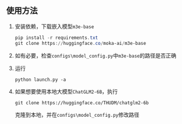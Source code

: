## 使用方法

1. 安装依赖，下载嵌入模型`m3e-base`

   ```powershell
   pip install -r requirements.txt
   git clone https://huggingface.co/moka-ai/m3e-base
   ```

2. 如有必要，检查`configs\model_config.py`中`m3e-base`的路径是否正确

3. 运行

   ```
   python launch.py -a
   ```


4. 如果想要使用本地大模型`ChatGLM2-6B`，执行

   ```
   git clone https://huggingface.co/THUDM/chatglm2-6b
   ```

   克隆到本地，并在`configs\model_config.py`修改路径